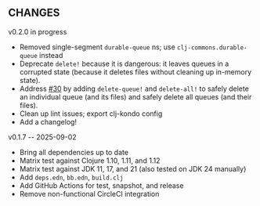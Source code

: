 ## CHANGES

v0.2.0 in progress
* Removed single-segment `durable-queue` ns; use `clj-commons.durable-queue` instead
* Deprecate `delete!` because it is dangerous: it leaves queues in a corrupted state (because it deletes files without cleaning up in-memory state).
* Address [#30](https://github.com/clj-commons/durable-queue/issues/30) by adding `delete-queue!` and `delete-all!` to safely delete an individual queue (and its files) and safely delete all queues (and their files).
* Clean up lint issues; export clj-kondo config
* Add a changelog!

v0.1.7 -- 2025-09-02
* Bring all dependencies up to date
* Matrix test against Clojure 1.10, 1.11, and 1.12
* Matrix test against JDK 11, 17, and 21 (also tested on JDK 24 manually)
* Add `deps.edn`, `bb.edn`, `build.clj`
* Add GitHub Actions for test, snapshot, and release
* Remove non-functional CircleCI integration
